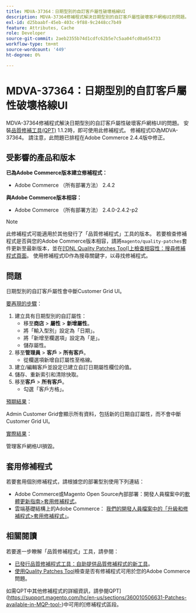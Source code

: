 ```yaml
---
title: MDVA-37364：日期型別的自訂客戶屬性破壞格線UI
description: MDVA-37364修補程式解決日期型別的自訂客戶屬性破壞客戶網格UI的問題。 安裝[Quality Patches Tool (QPT)](/help/announcements/adobe-commerce-announcements/magento-quality-patches-released-new-tool-to-self-serve-quality-patches.md) 1.1.2時，即可使用此修補程式。 修補程式ID為MDVA-37364。 請注意，此問題已排程在Adobe Commerce 2.4.4版中修正。
exl-id: d25baabf-45eb-403c-9f88-9c2448cc7b49
feature: Attributes, Cache
role: Developer
source-git-commit: 2aeb2355b74d1cdfc62b5e7c5aa04fcd0a654733
workflow-type: tm+mt
source-wordcount: '449'
ht-degree: 0%

---
```


# MDVA-37364：日期型別的自訂客戶屬性破壞格線UI

MDVA-37364修補程式解決日期型別的自訂客戶屬性破壞客戶網格UI的問題。 安裝[品質修補工具(QPT)](/help/announcements/adobe-commerce-announcements/magento-quality-patches-released-new-tool-to-self-serve-quality-patches.md) 1.1.2時，即可使用此修補程式。 修補程式ID為MDVA-37364。 請注意，此問題已排程在Adobe Commerce 2.4.4版中修正。

## 受影響的產品和版本

**已為Adobe Commerce版本建立修補程式：**

* Adobe Commerce （所有部署方法） 2.4.2

**與Adobe Commerce版本相容：**

* Adobe Commerce （所有部署方法） 2.4.0-2.4.2-p2

>[!NOTE]
>
>此修補程式可能適用於其他發行了「品質修補程式」工具的版本。 若要檢查修補程式是否與您的Adobe Commerce版本相容，請將`magento/quality-patches`套件更新至最新版本，並在[[!DNL Quality Patches Tool]上檢查相容性：搜尋修補程式頁面](https://experienceleague.adobe.com/tools/commerce-quality-patches/index.html)。 使用修補程式ID作為搜尋關鍵字，以尋找修補程式。

## 問題

日期型別的自訂客戶屬性會中斷Customer Grid UI。

<u>要再現的步驟</u>：

1. 建立具有日期型別的自訂屬性：
   * 移至&#x200B;**商店** > **屬性** > **新增屬性**。
   * 將「輸入型別」設定為「日期」。
   * 將「新增至欄選項」設定為「是」。
   * 儲存屬性。
1. 移至&#x200B;**管理員** > **客戶** > **所有客戶**。
   * 從欄選項新增自訂屬性至格線。
1. 建立/編輯客戶並設定已建立自訂日期屬性欄位的值。
1. 儲存、重新索引和清除快取。
1. 移至&#x200B;**客戶** > **所有客戶**。
   * 勾選「客戶方格」。

<u>預期結果</u>：

Admin Customer Grid會顯示所有資料，包括新的日期自訂屬性，而不會中斷Customer Grid UI。

<u>實際結果</u>：

管理客戶網格UI損毀。

## 套用修補程式

若要套用個別修補程式，請根據您的部署型別使用下列連結：

* Adobe Commerce或Magento Open Source內部部署：開發人員檔案中的[軟體更新指南>套用修補程式](https://experienceleague.adobe.com/en/docs/commerce-operations/tools/quality-patches-tool/usage)。
* 雲端基礎結構上的Adobe Commerce： [我們的開發人員檔案中的「升級和修補程式>套用修補程式」](https://experienceleague.adobe.com/en/docs/commerce-cloud-service/user-guide/develop/upgrade/apply-patches)。

## 相關閱讀

若要進一步瞭解「品質修補程式」工具，請參閱：

* [已發行品質修補程式工具：自助提供品質修補程式的新工具](/help/announcements/adobe-commerce-announcements/magento-quality-patches-released-new-tool-to-self-serve-quality-patches.md)。
* [使用Quality Patches Tool](/help/support-tools/patches-available-in-qpt-tool/check-patch-for-magento-issue-with-magento-quality-patches.md)檢查是否有修補程式可用於您的Adobe Commerce問題。

如需QPT中其他修補程式的詳細資訊，請參閱QPT](https://support.magento.com/hc/en-us/sections/360010506631-Patches-available-in-MQP-tool-)中可用的[修補程式區段。
